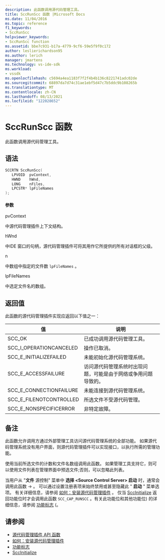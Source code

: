 ```yaml
---
description: 此函数调用源代码管理工具。
title: SccRunScc 函数 |Microsoft Docs
ms.date: 11/04/2016
ms.topic: reference
f1_keywords:
- SccRunScc
helpviewer_keywords:
- SccRunScc function
ms.assetid: bbe7c931-b17a-4779-9cf6-59e5f9f0c172
author: leslierichardson95
ms.author: lerich
manager: jmartens
ms.technology: vs-ide-sdk
ms.workload:
- vssdk
ms.openlocfilehash: c5694a4ea1183f7f2f4b4b136c8221741adc02de
ms.sourcegitcommit: 68897da7d74c31ae1ebf5d47c7b5ddc9b108265b
ms.translationtype: MT
ms.contentlocale: zh-CN
ms.lasthandoff: 08/13/2021
ms.locfileid: "122028652"
---
```

# <a name="sccrunscc-function"></a>SccRunScc 函数
此函数调用源代码管理工具。

## <a name="syntax"></a>语法

```cpp
SCCRTN SccRunScc(
   LPVOID  pvContext,
   HWND    hWnd,
   LONG    nFiles,
   LPCSTR* lpFileNames
);
```

#### <a name="parameters"></a>参数
 pvContext

中源代码管理插件上下文结构。

 hWnd

中IDE 窗口的句柄，源代码管理插件可将其用作它所提供的所有对话框的父级。

 n

中数组中指定的文件数 `lpFileNames` 。

 lpFileNames

中选定文件名的数组。

## <a name="return-value"></a>返回值
 此函数的源代码管理插件实现应返回以下值之一：

|值|说明|
|-----------|-----------------|
|SCC_OK|已成功调用源代码管理工具。|
|SCC_I_OPERATIONCANCELED|操作已取消。|
|SCC_E_INITIALIZEFAILED|未能初始化源代码管理系统。|
|SCC_E_ACCESSFAILURE|访问源代码管理系统时出现问题，可能是由于网络或争用问题导致的。|
|SCC_E_CONNECTIONFAILURE|未能连接到源代码管理系统。|
|SCC_E_FILENOTCONTROLLED|所选文件不受源代码管理。|
|SCC_E_NONSPECIFICERROR|非特定故障。|

## <a name="remarks"></a>备注
 此函数允许调用方通过外部管理工具访问源代码管理系统的全部功能。 如果源代码管理系统没有用户界面，则源代码管理插件可以实现接口，以执行所需的管理功能。

 使用当前所选文件的计数和文件名数组调用此函数。 如果管理工具支持它，则可以使用文件列表在管理界面中预选文件;否则，可以忽略此列表。

 当用户从 "**文件** 源控制" 菜单中 **选择 \<Source Control Server> 启动** 时，通常会调用此函数  ->   。 可以通过设置注册表项来始终禁用或甚至隐藏此 " **启动** " 菜单选项。 有关详细信息，请参阅 [如何：安装源代码管理插件](../extensibility/internals/how-to-install-a-source-control-plug-in.md) 。 仅当 [SccInitialize](../extensibility/sccinitialize-function.md) 返回功能位时才会调用此函数 `SCC_CAP_RUNSCC` 。有关此功能位和其他功能位) 的详细信息，请参阅 [功能标志](../extensibility/capability-flags.md) (。

## <a name="see-also"></a>请参阅
- [源代码管理插件 API 函数](../extensibility/source-control-plug-in-api-functions.md)
- [如何：安装源代码管理插件](../extensibility/internals/how-to-install-a-source-control-plug-in.md)
- [功能标志](../extensibility/capability-flags.md)
- [SccInitialize](../extensibility/sccinitialize-function.md)
